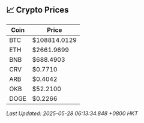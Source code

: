 ## 📈 Crypto Prices

| Coin | Price |
| ---- | ----- |
| BTC | $108814.0129 |
| ETH | $2661.9699 |
| BNB | $688.4903 |
| CRV | $0.7710 |
| ARB | $0.4042 |
| OKB | $52.2100 |
| DOGE | $0.2266 |

_Last Updated: 2025-05-28 06:13:34.848 +0800 HKT_